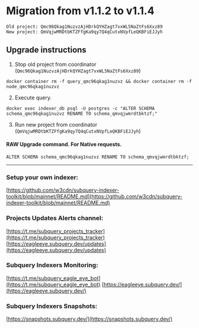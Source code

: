 # Migration from v1.1.2 to v1.1.4
```
Old project: Qmc96Qkag1NuzvzAjHDrkQYHZagt7vxWL5NaZtFs6Xxz89
New project: QmVqjwMRDtbKTZFfgKa9qy7Q4qCutxNVpfLeQKBFiEJJyh
```


## Upgrade instructions
 1) Stop old project from coordinator (`Qmc96Qkag1NuzvzAjHDrkQYHZagt7vxWL5NaZtFs6Xxz89`)

```
docker container rm -f query_qmc96qkag1nuzvz && docker container rm -f node_qmc96qkag1nuzvz
```

 2) Execute query.

```
docker exec indexer_db psql -U postgres -c "ALTER SCHEMA schema_qmc96qkag1nuzvz RENAME TO schema_qmvqjwmrdtbktzf;"

```

 3) Run new project from coordinator (`QmVqjwMRDtbKTZFfgKa9qy7Q4qCutxNVpfLeQKBFiEJJyh`)

#### RAW Upgrade command. For Native requests.
`ALTER SCHEMA schema_qmc96qkag1nuzvz RENAME TO schema_qmvqjwmrdtbktzf;`


___
### Setup your own indexer:

[https://github.com/w3cdn/subquery-indexer-toolkit/blob/mainnet/README.md](https://github.com/w3cdn/subquery-indexer-toolkit/blob/mainnet/README.md)

### Projects Updates Alerts channel:

[https://t.me/subquery_projects_tracker](https://t.me/subquery_projects_tracker) [https://eagleeye.subquery.dev/updates](https://eagleeye.subquery.dev/updates)

### Subquery Indexers Monitoring:

[https://t.me/subquery_eagle_eye_bot](https://t.me/subquery_eagle_eye_bot) [https://eagleeye.subquery.dev/](https://eagleeye.subquery.dev/)


### Subquery Indexers Snapshots:

[https://snapshots.subquery.dev/](https://snapshots.subquery.dev/)
